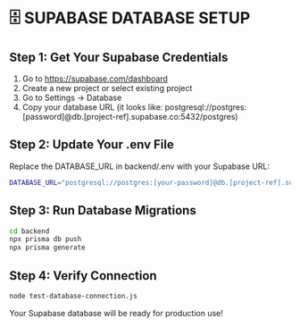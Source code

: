 # 🗄️ SUPABASE DATABASE SETUP

## Step 1: Get Your Supabase Credentials

1. Go to https://supabase.com/dashboard
2. Create a new project or select existing project
3. Go to Settings → Database
4. Copy your database URL (it looks like: postgresql://postgres:[password]@db.[project-ref].supabase.co:5432/postgres)

## Step 2: Update Your .env File

Replace the DATABASE_URL in backend/.env with your Supabase URL:

```bash
DATABASE_URL="postgresql://postgres:[your-password]@db.[project-ref].supabase.co:5432/postgres"
```

## Step 3: Run Database Migrations

```bash
cd backend
npx prisma db push
npx prisma generate
```

## Step 4: Verify Connection

```bash
node test-database-connection.js
```

Your Supabase database will be ready for production use!
